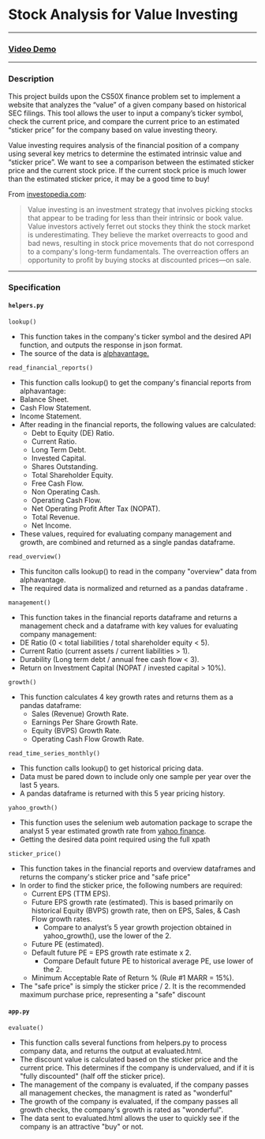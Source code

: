 Stock Analysis for Value Investing
==================================

* * *

### [Video Demo](https://youtu.be/VONilUJOLQI)

* * *

### Description

  

This project builds upon the CS50X finance problem set to implement a website that analyzes the “value” of a given company based on historical SEC filings. This tool allows the user to input a company’s ticker symbol, check the current price, and compare the current price to an estimated “sticker price” for the company based on value investing theory.

  

Value investing requires analysis of the financial position of a company using several key metrics to determine the estimated intrinsic value and “sticker price”. We want to see a comparison between the estimated sticker price and the current stock price. If the current stock price is much lower than the estimated sticker price, it may be a good time to buy!

  

From [investopedia.com](https://www.investopedia.com/terms/v/valueinvesting.asp):

> Value investing is an investment strategy that involves picking stocks that appear to be trading for less than their intrinsic or book value. Value investors actively ferret out stocks they think the stock market is underestimating. They believe the market overreacts to good and bad news, resulting in stock price movements that do not correspond to a company's long-term fundamentals. The overreaction offers an opportunity to profit by buying stocks at discounted prices—on sale.

* * *

### Specification

  

#### `helpers.py`

`lookup()`

*   This function takes in the company's ticker symbol and the desired API function, and outputs the response in json format.
*   The source of the data is [alphavantage.](https://www.alphavantage.co/)

`read_financial_reports()`

*   This function calls lookup() to get the company's financial reports from alphavantage:
*   Balance Sheet.
*   Cash Flow Statement.
*   Income Statement.
*   After reading in the financial reports, the following values are calculated:
    *   Debt to Equity (DE) Ratio.
    *   Current Ratio.
    *   Long Term Debt.
    *   Invested Capital.
    *   Shares Outstanding.
    *   Total Shareholder Equity.
    *   Free Cash Flow.
    *   Non Operating Cash.
    *   Operating Cash Flow.
    *   Net Operating Profit After Tax (NOPAT).
    *   Total Revenue.
    *   Net Income.
*   These values, required for evaluating company management and growth, are combined and returned as a single pandas dataframe.

`read_overview()`

*   This funciton calls lookup() to read in the company "overview" data from alphavantage.
*   The required data is normalized and returned as a pandas dataframe .

`management()`

*   This function takes in the financial reports dataframe and returns a management check and a dataframe with key values for evaluating company management:
*   DE Ratio (0 < total liabilities / total shareholder equity < 5).
*   Current Ratio (current assets / current liabilities > 1).
*   Durability (Long term debt / annual free cash flow < 3).
*   Return on Investment Capital (NOPAT / invested capital > 10%).

`growth()`

*   This function calculates 4 key growth rates and returns them as a pandas dataframe:
    *   Sales (Revenue) Growth Rate.
    *   Earnings Per Share Growth Rate.
    *   Equity (BVPS) Growth Rate.
    *   Operating Cash Flow Growth Rate.

`read_time_series_monthly()`

*   This function calls lookup() to get historical pricing data.
*   Data must be pared down to include only one sample per year over the last 5 years.
*   A pandas dataframe is returned with this 5 year pricing history.

`yahoo_growth()`

*   This function uses the selenium web automation package to scrape the analyst 5 year estimated growth rate from [yahoo finance](finance.yahoo.com).
*   Getting the desired data point required using the full xpath

`sticker_price()`

*   This function takes in the financial reports and overview dataframes and returns the company's sticker price and "safe price"
*   In order to find the sticker price, the following numbers are required:
    *   Current EPS (TTM EPS).
    *   Future EPS growth rate (estimated). This is based primarily on historical Equity (BVPS) growth rate, then on EPS, Sales, & Cash Flow growth rates.
        *   Compare to analyst’s 5 year growth projection obtained in yahoo\_growth(), use the lower of the 2.
    *   Future PE (estimated).
    *   Default future PE = EPS growth rate estimate x 2.
        *   Compare Default future PE to historical average PE, use lower of the 2.
    *   Minimum Acceptable Rate of Return % (Rule #1 MARR = 15%).
*   The "safe price" is simply the sticker price / 2. It is the recommended maximum purchase price, representing a "safe" discount

  

#### `app.py`

`evaluate()`

*   This function calls several functions from helpers.py to process company data, and returns the output at evaluated.html.
*   The discount value is calculated based on the sticker price and the current price. This determines if the company is undervalued, and if it is "fully discounted" (half off the sticker price).
*   The management of the company is evaluated, if the company passes all management checkes, the managment is rated as "wonderful"
*   The growth of the company is evaluated, if the company passes all growth checks, the company's growth is rated as "wonderful".
*   The data sent to evaluated.html allows the user to quickly see if the company is an attractive "buy" or not.
